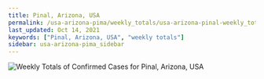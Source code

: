 ```yaml
---
title: Pinal, Arizona, USA
permalink: /usa-arizona-pima/weekly_totals/usa-arizona-pinal-weekly_totals.html
last_updated: Oct 14, 2021
keywords: ["Pinal, Arizona, USA", "weekly totals"]
sidebar: usa-arizona-pima_sidebar
---
```


![Weekly Totals of Confirmed Cases for Pinal, Arizona, USA](/covid_tracker/images/graphs/usa-arizona-pinal-weekly_totals_graph.png)
